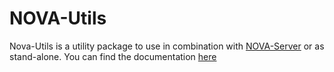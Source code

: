 # NOVA-Utils

Nova-Utils is a utility package to use in combination with [NOVA-Server](https://github.com/hcmlab/nova-server) or as stand-alone.
You can find the documentation [here](http://hcmlab.github.io/nova-utils/docbuild/)
